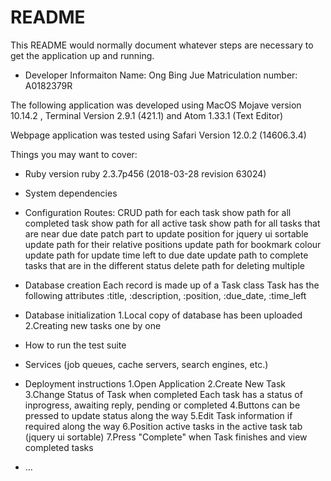 # README

This README would normally document whatever steps are necessary to get the application up and running.

* Developer Informaiton
Name: Ong Bing Jue
Matriculation number: A0182379R

The following application was developed using MacOS Mojave version 10.14.2 , Terminal Version 2.9.1 (421.1) and Atom 1.33.1 (Text Editor)

Webpage application was tested using Safari Version 12.0.2 (14606.3.4)

Things you may want to cover:

* Ruby version
ruby 2.3.7p456 (2018-03-28 revision 63024)

* System dependencies

* Configuration
Routes:
CRUD path for each task
show path for all completed task
show path for all active task
show path for all tasks that are near due date
patch part to update position for jquery ui sortable
update path for their relative positions
update path for bookmark colour
update path for update time left to due date
update path to complete tasks that are in the different status
delete path for deleting multiple


* Database creation
Each record is made up of a Task class
Task has the following attributes :title, :description, :position, :due_date, :time_left

* Database initialization
1.Local copy of database has been uploaded
2.Creating new tasks one by one

* How to run the test suite

* Services (job queues, cache servers, search engines, etc.)

* Deployment instructions
1.Open Application
2.Create New Task
3.Change Status of Task when completed
  Each task has a status of inprogress, awaiting reply, pending or completed
4.Buttons can be pressed to update status along the way
5.Edit Task information if required along the way
6.Position active tasks in the active task tab (jquery ui sortable)
7.Press "Complete" when Task finishes and view completed tasks


* ...
